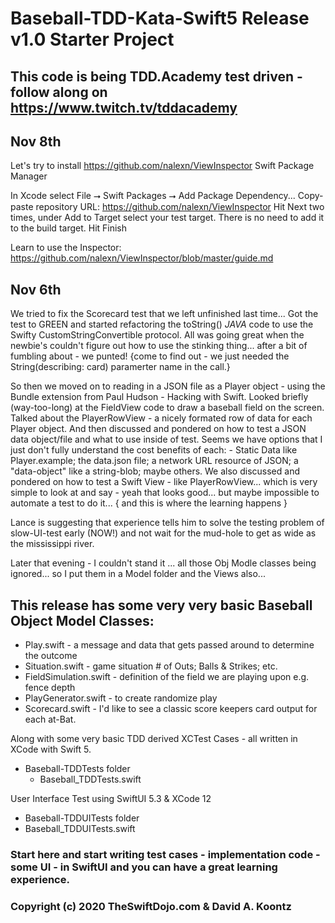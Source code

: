 #  Baseball-TDD-Kata-Swift5 Release v1.0 Starter Project

## This code is being TDD.Academy test driven - follow along on https://www.twitch.tv/tddacademy

## Nov 8th
Let's try to install https://github.com/nalexn/ViewInspector 
Swift Package Manager

In Xcode select File ⭢ Swift Packages ⭢ Add Package Dependency...
Copy-paste repository URL: https://github.com/nalexn/ViewInspector
Hit Next two times, under Add to Target select your test target. There is no need to add it to the build target.
Hit Finish

Learn to use the Inspector:  https://github.com/nalexn/ViewInspector/blob/master/guide.md


## Nov 6th 
We tried to fix the Scorecard test that we left unfinished last time... Got the test to GREEN and started refactoring the toString() *JAVA* code to use the Swifty CustomStringConvertible protocol.  All was going great when the newbie's couldn't figure out how to use the stinking thing... after a bit of fumbling about - we punted!   {come to find out - we just needed the String(describing: card) paramerter name in the call.}

So then we moved on to reading in a JSON file as a Player object - using the Bundle extension from Paul Hudson - Hacking with Swift.
Looked briefly (way-too-long) at the FieldView code to draw a baseball field on the screen.
Talked about the PlayerRowView - a nicely formated row of data for each Player object.
And then discussed and pondered on how to test a JSON data object/file and what to use inside of test.  Seems we have options that I just don't fully understand the cost benefits of each:  - Static Data like Player.example; the data.json file;  a network URL resource of JSON; a "data-object" like a string-blob; maybe others.
We also discussed and pondered on how to test a Swift View - like PlayerRowView... which is very simple to look at and say - yeah that looks good... but maybe impossible to automate a test to do it...
{ and this is where the learning happens }

Lance is suggesting that experience tells him to solve the testing problem of slow-UI-test early (NOW!) and not wait for the mud-hole to get as wide as the mississippi river.

Later that evening - I couldn't stand it ... all those Obj Modle classes being ignored... so I put them in a Model folder and the Views also...

## This release has some very very basic Baseball Object Model Classes:

- Play.swift - a message and data that gets passed around to determine the outcome
- Situation.swift - game situation # of Outs;  Balls & Strikes; etc.
- FieldSimulation.swift - definition of the field we are playing upon e.g. fence depth
- PlayGenerator.swift - to create randomize play
- Scorecard.swift - I'd like to see a classic score keepers card output for each at-Bat.

Along with some very basic TDD derived XCTest Cases - all written in XCode with Swift 5.

- Baseball-TDDTests folder
  - Baseball_TDDTests.swift
  
User Interface Test using SwiftUI 5.3 & XCode 12 
- Baseball-TDDUITests folder
 - Baseball_TDDUITests.swift

### Start here and start writing test cases - implementation code - some UI - in SwiftUI and you can have a great learning experience.

### Copyright (c) 2020 TheSwiftDojo.com  & David A. Koontz

